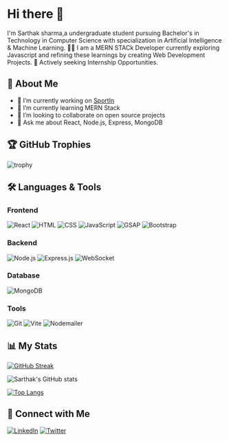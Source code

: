 # Hi there 👋    
I'm Sarthak sharma,a undergraduate student pursuing Bachelor's in Technology in Computer Science with specialization in Artificial Intelligence & Machine Learning. 👨‍💻 I am a MERN STACk Developer currently exploring Javascript and refining these learnings by creating  Web Development Projects. 💼 Actively seeking Internship Opportunities. 

## 🚀 About Me

- 🔭 I’m currently working on [SportIn](https://github.com/sarthaksharma52/SportIn)
- 🌱 I’m currently learning MERN Stack
- 👯 I’m looking to collaborate on open source projects
- 💬 Ask me about React, Node.js, Express, MongoDB

## 🏆 GitHub Trophies

![trophy](https://github-profile-trophy.vercel.app/?username=sarthaksharma52&theme=onedark)

## 🛠️ Languages & Tools

### Frontend  

![React](https://img.shields.io/badge/React-20232A?style=for-the-badge&logo=react&logoColor=61DAFB)
![HTML](https://img.shields.io/badge/HTML5-E34F26?style=for-the-badge&logo=html5&logoColor=white)
![CSS](https://img.shields.io/badge/CSS3-1572B6?style=for-the-badge&logo=css3&logoColor=white)
![JavaScript](https://img.shields.io/badge/JavaScript-323330?style=for-the-badge&logo=javascript&logoColor=F7DF1E)
![GSAP](https://img.shields.io/badge/GSAP-88CE02?style=for-the-badge&logo=greensock&logoColor=white)
![Bootstrap](https://img.shields.io/badge/Bootstrap-563D7C?style=for-the-badge&logo=bootstrap&logoColor=white)


### Backend

![Node.js](https://img.shields.io/badge/Node.js-43853D?style=for-the-badge&logo=node-dot-js&logoColor=white)
![Express.js](https://img.shields.io/badge/Express.js-404D59?style=for-the-badge)
![WebSocket](https://img.shields.io/badge/WebSocket-010101?style=for-the-badge&logo=websocket&logoColor=white)

### Database

![MongoDB](https://img.shields.io/badge/MongoDB-4EA94B?style=for-the-badge&logo=mongodb&logoColor=white)

### Tools

![Git](https://img.shields.io/badge/Git-F05032?style=for-the-badge&logo=git&logoColor=white)
![Vite](https://img.shields.io/badge/Vite-646CFF?style=for-the-badge&logo=vite&logoColor=white)
![Nodemailer](https://img.shields.io/badge/Nodemailer-0A1A2F?style=for-the-badge&logo=nodemailer&logoColor=white)

## 📊 My Stats

[![GitHub  Streak](https://streak-stats.demolab.com?user=sarthaksharma52&theme=tokyonight)](https://git.io/streak-stats)

![Sarthak's GitHub stats](https://github-readme-stats.vercel.app/api?username=sarthaksharma52&show_icons=true&theme=radical)

[![Top Langs](https://github-readme-stats.vercel.app/api/top-langs/?username=sarthaksharma52&layout=compact&theme=radical)](https://github.com/anuraghazra/github-readme-stats)


## 🔗 Connect with Me

[![LinkedIn](https://img.shields.io/badge/LinkedIn-0A66C2?style=for-the-badge&logo=linkedin&logoColor=white)](https://www.linkedin.com/in/sarthak-sharma-778b28257/)
[![Twitter](https://img.shields.io/badge/Twitter-1DA1F2?style=for-the-badge&logo=twitter&logoColor=white)](https://twitter.com/sarthaksharma52)

